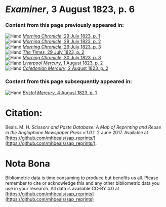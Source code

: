 # *Examiner*, 3 August 1823, p. 6  
  
### Content from this page previously appeared in:  
![Hand](http://scissorsandpaste.net/wp-content/uploads/2017/06/smallhandpointer.png) [*Morning Chronicle*, 29 July 1823, p. 1](https://mhbeals.github.io/sap_html/Morning-Chronicle/Morning-Chronicle-29-July-1823-p-1)  
![Hand](http://scissorsandpaste.net/wp-content/uploads/2017/06/smallhandpointer.png) [*Morning Chronicle*, 29 July 1823, p. 2](https://mhbeals.github.io/sap_html/Morning-Chronicle/Morning-Chronicle-29-July-1823-p-2)  
![Hand](http://scissorsandpaste.net/wp-content/uploads/2017/06/smallhandpointer.png) [*Morning Chronicle*, 29 July 1823, p. 3](https://mhbeals.github.io/sap_html/Morning-Chronicle/Morning-Chronicle-29-July-1823-p-3)  
![Hand](http://scissorsandpaste.net/wp-content/uploads/2017/06/smallhandpointer.png) [*The Times*, 29 July 1823, p. 2](https://mhbeals.github.io/sap_html/The-Times/The-Times-29-July-1823-p-2)  
![Hand](http://scissorsandpaste.net/wp-content/uploads/2017/06/smallhandpointer.png) [*Morning Chronicle*, 30 July 1823, p. 3](https://mhbeals.github.io/sap_html/Morning-Chronicle/Morning-Chronicle-30-July-1823-p-3)  
![Hand](http://scissorsandpaste.net/wp-content/uploads/2017/06/smallhandpointer.png) [*Liverpool Mercury*, 1 August 1823, p. 2](https://mhbeals.github.io/sap_html/Liverpool-Mercury/Liverpool-Mercury-1-August-1823-p-2)  
![Hand](http://scissorsandpaste.net/wp-content/uploads/2017/06/smallhandpointer.png) [*Caledonian Mercury*, 2 August 1823, p. 2](https://mhbeals.github.io/sap_html/Caledonian-Mercury/Caledonian-Mercury-2-August-1823-p-2)  
  
### Content from this page subsequently appeared in:  
![Hand](http://scissorsandpaste.net/wp-content/uploads/2017/06/smallhandpointer.png) [*Bristol Mercury*, 4 August 1823, p. 1](https://mhbeals.github.io/sap_html/Bristol-Mercury/Bristol-Mercury-4-August-1823-p-1)  


# Citation: 

Beals. M. H. *Scissors and Paste Database: A Map of Reprinting and Reuse in the Anglophone Newspaper Press v.1.0.1.* 2 June 2017. Available at [https://github.com/mhbeals/sap_reprints/](https://github.com/mhbeals/sap_reprints/). 

# Nota Bona

Bibliometric data is time consuming to produce but benefits us all. Please remember to cite or acknowledge this and any other bibliometric data you use in your research. All data is available CC-BY 4.0 at [https://github.com/mhbeals/sap_reprints](https://github.com/mhbeals/sap_reprints)